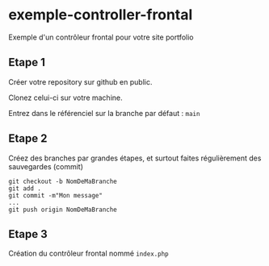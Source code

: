 # exemple-controller-frontal
Exemple d'un contrôleur frontal pour votre site portfolio

## Etape 1
Créer votre repository sur github en public.

Clonez celui-ci sur votre machine.

Entrez dans le référenciel sur la branche par défaut : `main`

## Etape 2
Créez des branches par grandes étapes, et surtout faites régulièrement des sauvegardes (commit)

    git checkout -b NomDeMaBranche
    git add .
    git commit -m"Mon message"
    ...
    git push origin NomDeMaBranche

## Etape 3
Création du contrôleur frontal nommé `index.php`